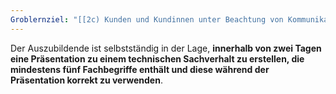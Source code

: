 ```yaml
---
Groblernziel: "[[2c) Kunden und Kundinnen unter Beachtung von Kommunikationsregeln informieren sowie Sachverhalte präsentieren und dabei deutsche und englische Fachbegriffe anwenden]]"
---
```

Der Auszubildende ist selbstständig in der Lage, **innerhalb von zwei Tagen eine Präsentation zu einem technischen Sachverhalt zu erstellen, die mindestens fünf Fachbegriffe enthält und diese während der Präsentation korrekt zu verwenden**.